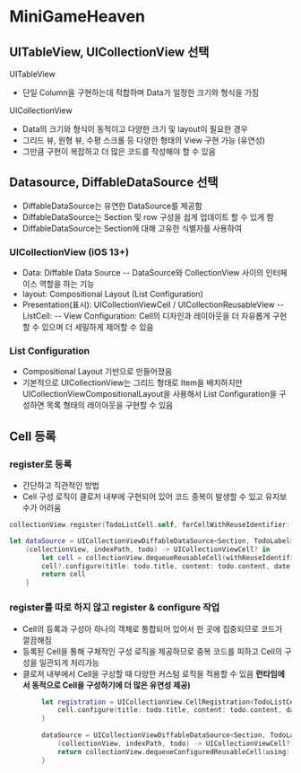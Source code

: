 # MiniGameHeaven

## UITableView, UICollectionView 선택
UITableView
- 단일 Column을 구현하는데 적합하며 Data가 일정한 크기와 형식을 가짐

UICollectionView
- Data의 크기와 형식이 동적이고 다양한 크기 및 layout이 필요한 경우
- 그리드 뷰, 원형 뷰, 수평 스크롤 등 다양한 형태의 View 구현 가능 (유연성)
- 그만큼 구현이 복잡하고 더 많은 코드를 작성해야 할 수 있음


## Datasource, DiffableDataSource 선택
- DiffableDataSource는 유연한 DataSource를 제공함
- DiffableDataSource는 Section 및 row 구성을 쉽게 업데이트 할 수 있게 함
- DiffableDataSource는 Section에 대해 고유한 식별자를 사용하여

### UICollectionView (iOS 13+)
- Data: Diffable Data Source
-- DataSource와 CollectionView 사이의 인터페이스 역할을 하는 기능
- layout: Compositional Layout (List Configuration)
- Presentation(표시): UICollectionViewCell / UICollectionReusableView
-- ListCell: 
-- View Configuration: Cell의 디자인과 레이아웃을 더 자유롭게 구현할 수 있으며 더 세밀하게 제어할 수 있음

### List Configuration
- Compositional Layout 기반으로 만들어졌음
- 기본적으로 UICollectionView는 그리드 형태로 Item을 배치하지만 UICollectionViewCompositionalLayout을 사용해서 List Configuration을 구성하면 목록 형태의 레이아웃을 구현할 수 있음


## Cell 등록
### register로 등록
- 간단하고 직관적인 방법
- Cell 구성 로직이 클로저 내부에 구현되어 있어 코드 중복이 발생할 수 있고 유지보수가 어려움
```swift
collectionView.register(TodoListCell.self, forCellWithReuseIdentifier: "TodoListCell")

let dataSource = UICollectionViewDiffableDataSource<Section, TodoLabel>(collectionView: collectionView) {
    (collectionView, indexPath, todo) -> UICollectionViewCell? in
        let cell = collectionView.dequeueReusableCell(withReuseIdentifier: "TodoListCell", for: indexPath) as? TodoListCell
        cell?.configure(title: todo.title, content: todo.content, date: todo.date)
        return cell
    }
```

### register를 따로 하지 않고 register & configure 작업
- Cell의 등록과 구성아 하나의 객체로 통합되어 있어서 한 곳에 집중되므로 코드가 깔끔해짐
- 등록된 Cell을 통해 구체적인 구성 로직을 제공하므로 중복 코드를 피하고 Cell의 구성을 일관되게 처리가능
- 클로저 내부에서 Cell을 구성할 때 다양한 커스텀 로직을 적용할 수 있음 **런타임에서 동적으로 Cell을 구성하기에 더 많은 유연성 제공)**
```swift
        let registration = UICollectionView.CellRegistration<TodoListCell, TodoLabel> { cell, IndexPath, todo in
            cell.configure(title: todo.title, content: todo.content, date: todo.date)
        }
        
        dataSource = UICollectionViewDiffableDataSource<Section, TodoLabel>(collectionView: collectionView) {
            (collectionView, indexPath, todo) -> UICollectionViewCell? in
            return collectionView.dequeueConfiguredReusableCell(using: registration, for: indexPath, item: todo)
        }
```
